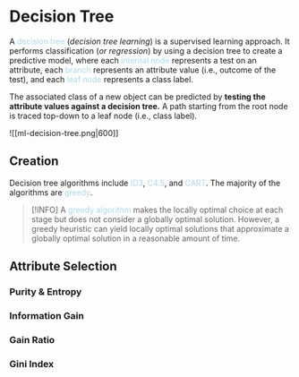 # Decision Tree
A <span style = "color:lightblue">decision tree</span> (*decision tree learning*) is a supervised learning approach. It performs classification (*or regression*) by using a decision tree to create a predictive model, where each <span style = "color:lightblue">internal node</span> represents a test on an attribute, each <span style = "color:lightblue">branch</span> represents an attribute value (i.e., outcome of the test), and each <span style = "color:lightblue">leaf node</span> represents a class label.

The associated class of a new object can be predicted by **testing the attribute values against a decision tree.** A path starting from the root node is traced top-down to a leaf node (i.e., class label).

![[ml-decision-tree.png|600]]

## Creation
Decision tree algorithms include <span style = "color:lightblue">ID3</span>, <span style = "color:lightblue">C4.5</span>, and <span style = "color:lightblue">CART</span>. The majority of the algorithms are <span style = "color:lightblue">greedy</span>. 

> [!INFO]
> A <span style = "color:lightblue">greedy algorithm</span> makes the locally optimal choice at each stage but does not consider a globally optimal solution. However, a greedy heuristic can yield locally optimal solutions that approximate a globally optimal solution in a reasonable amount of time.


## Attribute Selection

### Purity & Entropy


### Information Gain

### Gain Ratio


### Gini Index

